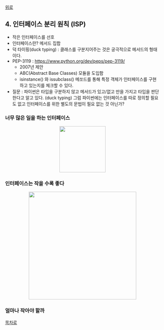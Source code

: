 [위로](./README.md)


## 4. 인터페이스 분리 원칙 (ISP)

* 작은 인터페이스를 선호
* 인터페이스란? 메서드 집합
* 덕 타이핑(duck typing) : 클래스를 구분지어주는 것은 궁극적으로 메서드의 형태이다.
* PEP-3119 : <https://www.python.org/dev/peps/pep-3119/>
  * 2007년 제안
  * ABC(Abstract Base Classes) 모듈을 도입함
  * isinstance() 와 issubclass() 메쏘드를 통해 특정 객체가 인터페이스를 구현하고 있는지를 체크할 수 있다.
* 질문 : 파이썬은 타입을 구분하지 않고 메서드가 있고/없고 만을 가지고 타입을 판단한다고 알고 있다. (duck typing) 그럼 파이썬에는 인터페이스를 따로 정의할 필요도 없고 인터페이스를 위한 별도의 문법이 필요 없는 것 아닌가?

### 너무 많은 일을 하는 인터페이스

<div style="text-align:center;">
<img src="https://github.com/jongwon/python-cleancode/raw/master/ch4/images/4_isp_1.png" width="150"/>
</div>

### 인터페이스는 작을 수록 좋다

<div style="text-align:center;">
<img src="https://github.com/jongwon/python-cleancode/raw/master/ch4/images/4_isp_2.png" width="350"/>
</div>

### 얼마나 작아야 할까

[목차로](./README.md)